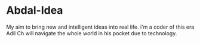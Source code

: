 # Abdal-Idea
My aim to bring new and intelligent ideas into real life. i'm a coder of this era Adil Ch will navigate the whole world in his pocket due to technology.
